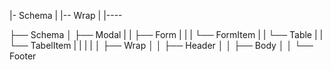 |- Schema
|
|-- Wrap
|
|----



├── Schema
│   ├── Modal
|   |   ├── Form
|   |   |     └── FormItem
|   |   └── Table
|   |         └── TabelItem
|   |
|   |
│   ├── Wrap
│   │     ├── Header
│   │     ├── Body
│   │     └── Footer
